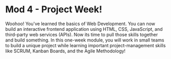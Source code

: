 # Mod 4 - Project Week!

Woohoo! You've learned the basics of Web Development. You can now build an interactive frontend application using HTML, CSS, JavaScript, and third-party web services (APIs). Now its time to pull those skills together and build something. In this one-week module, you will work in small teams to build a unique project while learning important project-management skills like SCRUM, Kanban Boards, and the Agile Methodology!